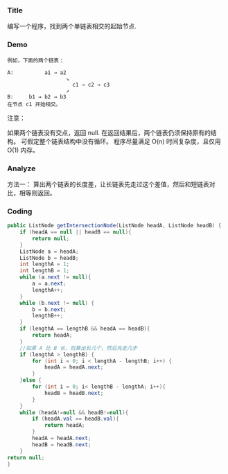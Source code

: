 ###   Title

编写一个程序，找到两个单链表相交的起始节点.

###   Demo

```
例如，下面的两个链表：

A:          a1 → a2
                   ↘
                     c1 → c2 → c3
                   ↗            
B:     b1 → b2 → b3
在节点 c1 开始相交。
```

注意：

如果两个链表没有交点，返回 null.
在返回结果后，两个链表仍须保持原有的结构。
可假定整个链表结构中没有循环。
程序尽量满足 O(n) 时间复杂度，且仅用 O(1) 内存。


###   Analyze

方法一：
算出两个链表的长度差，让长链表先走过这个差值，然后和短链表对比，相等则返回。


###   Coding
```java
public ListNode getIntersectionNode(ListNode headA, ListNode headB) {
    if (headA == null || headB == null){
        return null;
    }
    ListNode a = headA;
    ListNode b = headB;
    int lengthA = 1;
    int lengthB = 1;
    while (a.next != null){
        a = a.next;
        lengthA++;
    }
    while (b.next != null) {
        b = b.next;
        lengthB++;
    }
    if (lengthA == lengthB && headA == headB){
        return headA;
    }
    //如果 A 比 B 长，则算出长几个，然后先走几步
    if (lengthA > lengthB) {
        for (int i = 0; i < lengthA - lengthB; i++) {
            headA = headA.next;
        }
    }else {
        for (int i = 0; i< lengthB - lengthA; i++){
            headB = headB.next;
        }
    }
    while (headA!=null && headB!=null){
        if (headA.val == headB.val){
            return headA;
        }
        headA = headA.next;
        headB = headB.next;
    }
return null;
}
```